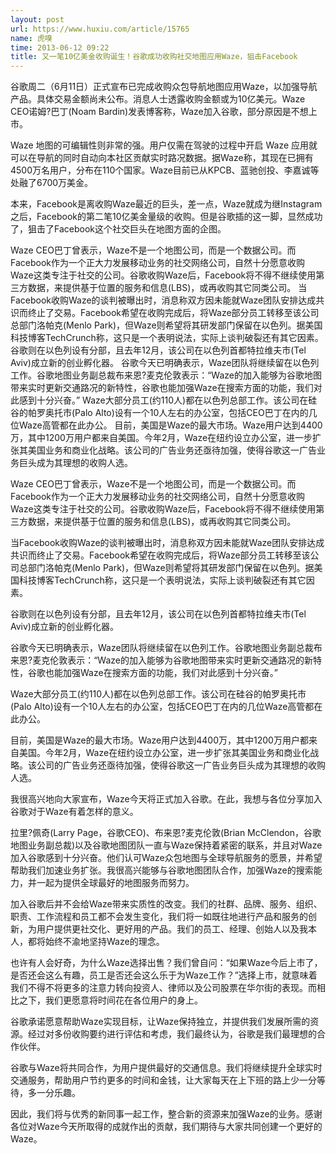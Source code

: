 ```yaml
---
layout: post
url: https://www.huxiu.com/article/15765
name: 虎嗅
time: 2013-06-12 09:22
title: 又一笔10亿美金收购诞生！谷歌成功收购社交地图应用Waze，狙击Facebook
---
```

谷歌周二（6月11日）正式宣布已完成收购众包导航地图应用Waze，以加强导航产品。具体交易金额尚未公布。消息人士透露收购金额或为10亿美元。Waze CEO诺姆?巴丁(Noam Bardin)发表博客称，Waze加入谷歌，部分原因是不想上市。

Waze 地图的可编辑性则非常的强。用户仅需在驾驶的过程中开启 Waze 应用就可以在导航的同时自动向本社区贡献实时路况数据。据Waze称，其现在已拥有4500万名用户，分布在110个国家。Waze目前已从KPCB、蓝驰创投、李嘉诚等处融了6700万美金。

本来，Facebook是离收购Waze最近的巨头，差一点，Waze就成为继Instagram之后，Facebook的第二笔10亿美金量级的收购。但是谷歌插的这一脚，显然成功了，狙击了Facebook这个社交巨头在地图方面的企图。

Waze CEO巴丁曾表示，Waze不是一个地图公司，而是一个数据公司。而Facebook作为一个正大力发展移动业务的社交网络公司，自然十分愿意收购Waze这类专注于社交的公司。谷歌收购Waze后，Facebook将不得不继续使用第三方数据，来提供基于位置的服务和信息(LBS)，或再收购其它同类公司。 当Facebook收购Waze的谈判被曝出时，消息称双方因未能就Waze团队安排达成共识而终止了交易。Facebook希望在收购完成后，将Waze部分员工转移至该公司总部门洛帕克(Menlo Park)，但Waze则希望将其研发部门保留在以色列。据美国科技博客TechCrunch称，这只是一个表明说法，实际上谈判破裂还有其它因素。 谷歌则在以色列设有分部，且去年12月，该公司在以色列首都特拉维夫市(Tel Aviv)成立新的创业孵化器。 谷歌今天已明确表示，Waze团队将继续留在以色列工作。谷歌地图业务副总裁布来恩?麦克伦敦表示：“Waze的加入能够为谷歌地图带来实时更新交通路况的新特性，谷歌也能加强Waze在搜索方面的功能，我们对此感到十分兴奋。” Waze大部分员工(约110人)都在以色列总部工作。该公司在硅谷的帕罗奥托市(Palo Alto)设有一个10人左右的办公室，包括CEO巴丁在内的几位Waze高管都在此办公。 目前，美国是Waze的最大市场。Waze用户达到4400万，其中1200万用户都来自美国。今年2月，Waze在纽约设立办公室，进一步扩张其美国业务和商业化战略。该公司的广告业务还亟待加强，使得谷歌这一广告业务巨头成为其理想的收购人选。

Waze CEO巴丁曾表示，Waze不是一个地图公司，而是一个数据公司。而Facebook作为一个正大力发展移动业务的社交网络公司，自然十分愿意收购Waze这类专注于社交的公司。谷歌收购Waze后，Facebook将不得不继续使用第三方数据，来提供基于位置的服务和信息(LBS)，或再收购其它同类公司。

当Facebook收购Waze的谈判被曝出时，消息称双方因未能就Waze团队安排达成共识而终止了交易。Facebook希望在收购完成后，将Waze部分员工转移至该公司总部门洛帕克(Menlo Park)，但Waze则希望将其研发部门保留在以色列。据美国科技博客TechCrunch称，这只是一个表明说法，实际上谈判破裂还有其它因素。

谷歌则在以色列设有分部，且去年12月，该公司在以色列首都特拉维夫市(Tel Aviv)成立新的创业孵化器。

谷歌今天已明确表示，Waze团队将继续留在以色列工作。谷歌地图业务副总裁布来恩?麦克伦敦表示：“Waze的加入能够为谷歌地图带来实时更新交通路况的新特性，谷歌也能加强Waze在搜索方面的功能，我们对此感到十分兴奋。”

Waze大部分员工(约110人)都在以色列总部工作。该公司在硅谷的帕罗奥托市(Palo Alto)设有一个10人左右的办公室，包括CEO巴丁在内的几位Waze高管都在此办公。

目前，美国是Waze的最大市场。Waze用户达到4400万，其中1200万用户都来自美国。今年2月，Waze在纽约设立办公室，进一步扩张其美国业务和商业化战略。该公司的广告业务还亟待加强，使得谷歌这一广告业务巨头成为其理想的收购人选。

我很高兴地向大家宣布，Waze今天将正式加入谷歌。在此，我想与各位分享加入谷歌对于Waze有着怎样的意义。

拉里?佩奇(Larry Page，谷歌CEO)、布来恩?麦克伦敦(Brian McClendon，谷歌地图业务副总裁)以及谷歌地图团队一直与Waze保持着紧密的联系，并且对Waze加入谷歌感到十分兴奋。他们认可Waze众包地图与全球导航服务的愿景，并希望帮助我们加速业务扩张。我很高兴能够与谷歌地图团队合作，加强Waze的搜索能力，并一起为提供全球最好的地图服务而努力。

加入谷歌后并不会给Waze带来实质性的改变。我们的社群、品牌、服务、组织、职责、工作流程和员工都不会发生变化，我们将一如既往地进行产品和服务的创新，为用户提供更社交化、更好用的产品。我们的员工、经理、创始人以及我本人，都将始终不渝地坚持Waze的理念。

也许有人会好奇，为什么Waze选择出售？我们曾自问：“如果Waze今后上市了，是否还会这么有趣，员工是否还会这么乐于为Waze工作？”选择上市，就意味着我们不得不将更多的注意力转向投资人、律师以及公司股票在华尔街的表现。而相比之下，我们更愿意将时间花在各位用户的身上。

谷歌承诺愿意帮助Waze实现目标，让Waze保持独立，并提供我们发展所需的资源。经过对多份收购要约进行评估和考虑，我们最终认为，谷歌是我们最理想的合作伙伴。

谷歌与Waze将共同合作，为用户提供最好的交通信息。我们将继续提升全球实时交通服务，帮助用户节约更多的时间和金钱，让大家每天在上下班的路上少一分等待，多一分乐趣。

因此，我们将与优秀的新同事一起工作，整合新的资源来加强Waze的业务。感谢各位对Waze今天所取得的成就作出的贡献，我们期待与大家共同创建一个更好的Waze。

